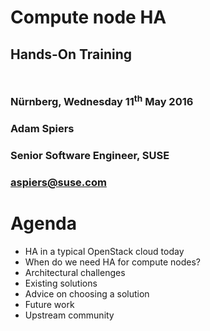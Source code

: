<!-- .slide: data-state="cover" id="cover-page" data-menu-title="Compute node HA" data-timing="20" -->
<div class="title">
    <h1>Compute node HA</h1>
    <h2 style="margin-bottom: 50px;">Hands-On Training</h2>
    <h3>
        Nürnberg, Wednesday 11<sup>th</sup> May 2016
    </h3>
</div>

<div class="row presenter">
    <div class="col-md-6">
        <h3 class="name">Adam Spiers</h3>
        <h3 class="job-title">Senior Software Engineer, SUSE</h3>
        <h3 class="email"><a href="mailto:aspiers@suse.com">aspiers@suse.com</a></h3>
    </div>
</div>


<!-- .slide: data-state="normal" id="agenda" data-timing="30" -->
# Agenda

*   HA in a typical OpenStack cloud today
*   When do we need HA for compute nodes?
*   Architectural challenges
*   Existing solutions
*   Advice on choosing a solution
*   Future work
*   Upstream community
